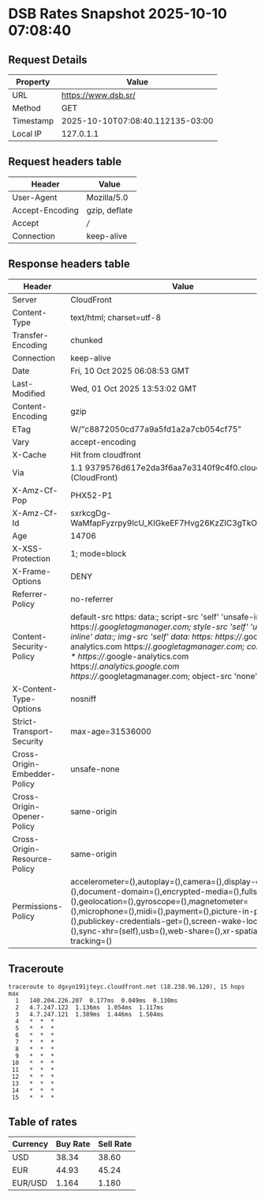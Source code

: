 # DSB Rates Snapshot 2025-10-10 07:08:40
## Request Details

| Property | Value |
|----------|-------|
| URL | https://www.dsb.sr/ |
| Method | GET |
| Timestamp | 2025-10-10T07:08:40.112135-03:00 |
| Local IP | 127.0.1.1 |
    
## Request headers table

| Header | Value |
|--------|-------|
| User-Agent | Mozilla/5.0 |
| Accept-Encoding | gzip, deflate |
| Accept | */* |
| Connection | keep-alive |

    
## Response headers table
| Header | Value |
|--------|-------|
| Server | CloudFront |
| Content-Type | text/html; charset=utf-8 |
| Transfer-Encoding | chunked |
| Connection | keep-alive |
| Date | Fri, 10 Oct 2025 06:08:53 GMT |
| Last-Modified | Wed, 01 Oct 2025 13:53:02 GMT |
| Content-Encoding | gzip |
| ETag | W/"c8872050cd77a9a5fd1a2a7cb054cf75" |
| Vary | accept-encoding |
| X-Cache | Hit from cloudfront |
| Via | 1.1 9379576d617e2da3f6aa7e3140f9c4f0.cloudfront.net (CloudFront) |
| X-Amz-Cf-Pop | PHX52-P1 |
| X-Amz-Cf-Id | sxrkcgDg-WaMfapFyzrpy9lcU_KIGkeEF7Hvg26KzZIC3gTkOqD6WA== |
| Age | 14706 |
| X-XSS-Protection | 1; mode=block |
| X-Frame-Options | DENY |
| Referrer-Policy | no-referrer |
| Content-Security-Policy | default-src https: data:; script-src 'self' 'unsafe-inline' https://*.googletagmanager.com; style-src 'self' 'unsafe-inline' data:; img-src 'self' data: https: https://*.google-analytics.com https://*.googletagmanager.com; connect-src * https://*.google-analytics.com https://*.analytics.google.com https://*.googletagmanager.com; object-src 'none' |
| X-Content-Type-Options | nosniff |
| Strict-Transport-Security | max-age=31536000 |
| Cross-Origin-Embedder-Policy | unsafe-none |
| Cross-Origin-Opener-Policy | same-origin |
| Cross-Origin-Resource-Policy | same-origin |
| Permissions-Policy | accelerometer=(),autoplay=(),camera=(),display-capture=(),document-domain=(),encrypted-media=(),fullscreen=(),geolocation=(),gyroscope=(),magnetometer=(),microphone=(),midi=(),payment=(),picture-in-picture=(),publickey-credentials-get=(),screen-wake-lock=(),sync-xhr=(self),usb=(),web-share=(),xr-spatial-tracking=() |

## Traceroute 

```
traceroute to dgxyn191jteyc.cloudfront.net (18.238.96.120), 15 hops max
  1   140.204.226.207  0.177ms  0.049ms  0.130ms 
  2   4.7.247.122  1.136ms  1.054ms  1.117ms 
  3   4.7.247.121  1.389ms  1.446ms  1.504ms 
  4   *  *  * 
  5   *  *  * 
  6   *  *  * 
  7   *  *  * 
  8   *  *  * 
  9   *  *  * 
 10   *  *  * 
 11   *  *  * 
 12   *  *  * 
 13   *  *  * 
 14   *  *  * 
 15   *  *  * 

```


## Table of rates

| Currency | Buy Rate | Sell Rate |
|----------|----------|-----------|
| USD | 38.34 | 38.60 |
| EUR | 44.93 | 45.24 |
| EUR/USD | 1.164 | 1.180 |
